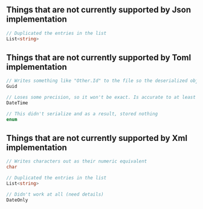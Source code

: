 ## Things that are not currently supported by Json implementation
```csharp
// Duplicated the entries in the list
List<string>
```

## Things that are not currently supported by Toml implementation
```csharp
// Writes something like "Other.Id" to the file so the deserialized object will have a new Guid
Guid

// Loses some precision, so it won't be exact. Is accurate to at least the 1/100ths of a second
DateTime

// This didn't serialize and as a result, stored nothing
enum
```

## Things that are not currently supported by Xml implementation
```csharp
// Writes characters out as their numeric equivalent
char

// Duplicated the entries in the list
List<string>

// Didn't work at all (need details)
DateOnly
```